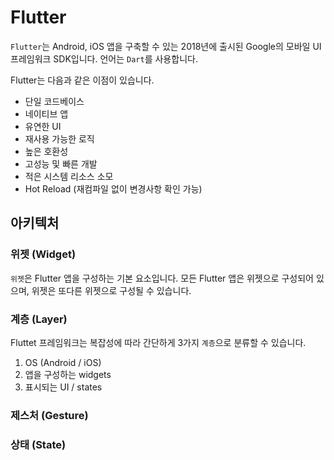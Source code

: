 # Flutter
`Flutter`는 Android, iOS 앱을 구축할 수 있는 2018년에 출시된 Google의 모바일 UI 프레임워크 SDK입니다. 언어는 `Dart`를 사용합니다.

Flutter는 다음과 같은 이점이 있습니다.
- 단일 코드베이스
- 네이티브 앱
- 유연한 UI
- 재사용 가능한 로직
- 높은 호환성
- 고성능 및 빠른 개발
- 적은 시스템 리소스 소모
- Hot Reload (재컴파일 없이 변경사항 확인 가능)

## 아키텍처
### 위젯 (Widget)
`위젯`은 Flutter 앱을 구성하는 기본 요소입니다. 모든 Flutter 앱은 위젯으로 구성되어 있으며, 위젯은 또다른 위젯으로 구성될 수 있습니다.

### 계층 (Layer)
Fluttet 프레임워크는 복잡성에 따라 간단하게 3가지 `계층`으로 분류할 수 있습니다.
1. OS (Android / iOS)
2. 앱을 구성하는 widgets
3. 표시되는 UI / states

### 제스처 (Gesture)

### 상태 (State)